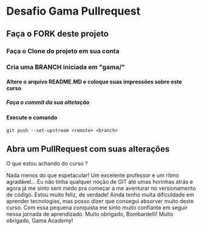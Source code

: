 # Desafio Gama Pullrequest

## Faça o FORK deste projeto

### Faça o Clone do projeto em sua conta

### Cria uma BRANCH iniciada em "gama/"

#### Altere o arquivo README.MD e coloque suas impressões sobre este curso

##### Faça o commit da sua altetação

#### Execute o comando

`git push --set-upstream <remote> <branch>`

## Abra um PullRequest com suas alterações

O que estou achando do curso ?

Nada menos do que espetacular! Um excelente professor e um ritmo agradável... Eu não tinha qualquer noção de GIT até umas horinhas atrás e agora já me sinto sem medo pra começar a me aventurar no versionamento de código.
Estou muito feliz, de verdade! Ainda tenho muita dificuldade em aprender tecnologias, mas posso dizer que consegui absorver muito deste curso. Com essa pequena conquista me sinto muito confiante em seguir nessa jornada de aprendizado.
Muito obrigado, Bombardelli! Muito obrigado, Gama Academy!
